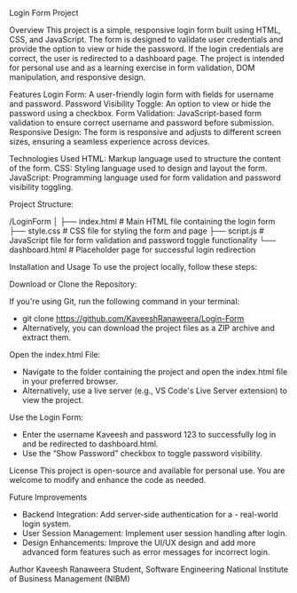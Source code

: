 Login Form Project


Overview
This project is a simple, responsive login form built using HTML, CSS, and JavaScript. The form is designed to validate user credentials and provide the option to view or hide the password. If the login credentials are correct, the user is redirected to a dashboard page. The project is intended for personal use and as a learning exercise in form validation, DOM manipulation, and responsive design.

Features
Login Form: A user-friendly login form with fields for username and password.
Password Visibility Toggle: An option to view or hide the password using a checkbox.
Form Validation: JavaScript-based form validation to ensure correct username and password before submission.
Responsive Design: The form is responsive and adjusts to different screen sizes, ensuring a seamless experience across devices.

Technologies Used
HTML: Markup language used to structure the content of the form.
CSS: Styling language used to design and layout the form.
JavaScript: Programming language used for form validation and password visibility toggling.

Project Structure:

/LoginForm
│
├── index.html            # Main HTML file containing the login form
├── style.css             # CSS file for styling the form and page
├── script.js             # JavaScript file for form validation and password toggle functionality
└── dashboard.html        # Placeholder page for successful login redirection


Installation and Usage
To use the project locally, follow these steps:

Download or Clone the Repository:

If you're using Git, run the following command in your terminal:
- git clone <https://github.com/KaveeshRanaweera/Login-Form>
- Alternatively, you can download the project files as a ZIP archive and extract them.


Open the index.html File:

- Navigate to the folder containing the project and open the index.html file in your preferred browser.
- Alternatively, use a live server (e.g., VS Code's Live Server extension) to view the project.


Use the Login Form:

- Enter the username Kaveesh and password 123 to successfully log in and be redirected to dashboard.html.
- Use the “Show Password” checkbox to toggle password visibility.

License
This project is open-source and available for personal use. You are welcome to modify and enhance the code as needed.

Future Improvements
- Backend Integration: Add server-side authentication for a - real-world login system.
- User Session Management: Implement user session handling after login.
- Design Enhancements: Improve the UI/UX design and add more advanced form features such as error messages for incorrect login.



Author
Kaveesh Ranaweera
Student, Software Engineering
National Institute of Business Management (NIBM)
